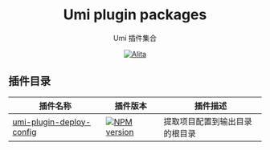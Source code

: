 <h1 align="center">Umi plugin packages</h1>

<div align="center">
Umi 插件集合

[![Alita](https://img.shields.io/badge/alitajs-umi%20plugin%20packsges-blue.svg)](https://github.com/alitajs/umi-plugin-packages)
</div>

## 插件目录

|   插件名称   |     插件版本    |     插件描述     |
|-------------|---------------|-----------------|
|[umi-plugin-deploy-config](https://github.com/alitajs/umi-plugin-packages/blob/master/packages/umi-plugin-deploy-config)|[![NPM version](https://img.shields.io/npm/v/@alitajs/umi-plugin-deploy-config.svg?style=flat)](https://npmjs.org/package/@alitajs/antd-plus)|提取项目配置到输出目录的根目录|
